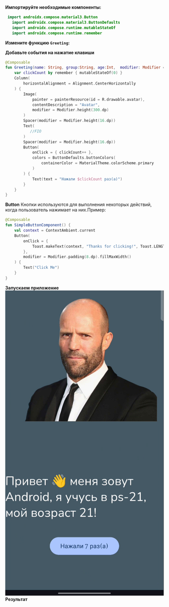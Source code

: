 **Импортируйте необходимые компоненты:**

````kotlin
 import androidx.compose.material3.Button
   import androidx.compose.material3.ButtonDefaults
   import androidx.compose.runtime.mutableStateOf
   import androidx.compose.runtime.remember
````

**Измените функцию `Greeting`:**

**Добавьте события на нажатие клавиши**

````kotlin
@Composable
fun Greeting(name: String, group:String, age:Int,  modifier: Modifier = Modifier) {
    var clickCount by remember { mutableStateOf(0) }
    Column(
        horizontalAlignment = Alignment.CenterHorizontally
    ) {
        Image(
            painter = painterResource(id = R.drawable.avatar),
            contentDescription = "Avatar",
            modifier = Modifier.height(300.dp)
        )
        Spacer(modifier = Modifier.height(16.dp))
        Text(
           //FIO
        )
        Spacer(modifier = Modifier.height(16.dp))
        Button(
            onClick = { clickCount++ },
            colors = ButtonDefaults.buttonColors(
                containerColor = MaterialTheme.colorScheme.primary
            )
        ) {
            Text(text = "Нажали $clickCount раз(а)")
        }
    }
}
````

**Button** Кнопки используются для выполнения некоторых действий, когда пользователь нажимает на них.Пример:

````kotlin
@Composable
fun SimpleButtonComponent() {
    val context = ContextAmbient.current
    Button(
        onClick = {
            Toast.makeText(context, "Thanks for clicking!", Toast.LENGTH_LONG).show()
        },
        modifier = Modifier.padding(8.dp).fillMaxWidth()
    ) {
        Text("Click Me")
    }
}
````

**Запускаем приложение**
![alt text](../images/image-45.png)
**Результат**
